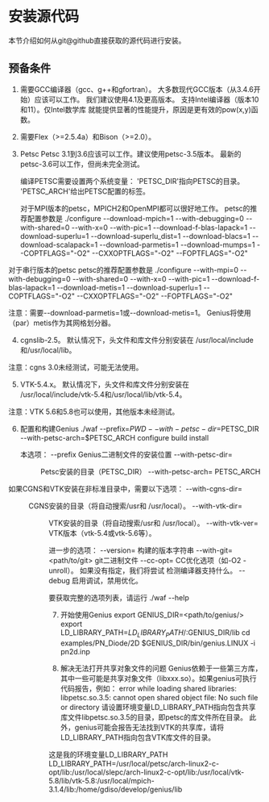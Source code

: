 安装源代码
========================

本节介绍如何从git@github直接获取的源代码进行安装。

预备条件
--------------
1. 需要GCC编译器（gcc、g++和gfortran）。
  大多数现代GCC版本（从3.4.6开始）应该可以工作。
  我们建议使用4.1及更高版本。
  支持Intel编译器（版本10和11）。仅Intel数学库
  就能提供显著的性能提升，原因是更有效的pow(x,y)函数。

2. 需要Flex（>=2.5.4a）和Bison（>=2.0）。

3. Petsc
        Petsc 3.1到3.6应该可以工作。建议使用petsc-3.5版本。
        最新的petsc-3.6可以工作，但尚未完全测试。

   编译PETSC需要设置两个系统变量：
   'PETSC_DIR'指向PETSC的目录。
   'PETSC_ARCH'给出PETSC配置的标签。

   对于MPI版本的petsc，MPICH2和OpenMPI都可以很好地工作。
   petsc的推荐配置参数是
  ./configure --download-mpich=1
  --with-debugging=0 --with-shared=0 --with-x=0 --with-pic=1
  --download-f-blas-lapack=1
  --download-superlu=1 --download-superlu_dist=1
  --download-blacs=1 --download-scalapack=1
  --download-parmetis=1 --download-mumps=1
  --COPTFLAGS="-O2" --CXXOPTFLAGS="-O2" --FOPTFLAGS="-O2"

  对于串行版本的petsc
  petsc的推荐配置参数是
  ./configure --with-mpi=0
  --with-debugging=0 --with-shared=0 --with-x=0 --with-pic=1
  --download-f-blas-lapack=1
  --download-metis=1
  --download-superlu=1
  --COPTFLAGS="-O2" --CXXOPTFLAGS="-O2" --FOPTFLAGS="-O2"
  
  
  注意：需要--download-parmetis=1或--download-metis=1。
  Genius将使用（par）metis作为其网格划分器。

4. cgnslib-2.5。
  默认情况下，头文件和库文件分别安装在
  /usr/local/include和/usr/local/lib。

  注意：cgns 3.0未经测试，可能无法使用。

5. VTK-5.4.x。
  默认情况下，头文件和库文件分别安装在
  /usr/local/include/vtk-5.4和/usr/local/lib/vtk-5.4。

注意：VTK 5.6和5.8也可以使用，其他版本未经测试。

6. 配置和构建Genius
  ./waf --prefix=$PWD --with-petsc-dir=$PETSC_DIR
  --with-petsc-arch=$PETSC_ARCH configure build install

   本选项：
   --prefix                      Genius二进制文件的安装位置
   --with-petsc-dir=<dir>        Petsc安装的目录（PETSC_DIR）
   --with-petsc-arch=<arch>      PETSC_ARCH

如果CGNS和VTK安装在非标准目录中，需要以下选项：
   --with-cgns-dir=<dir>         CGNS安装的目录（将自动搜索/usr和
                                 /usr/local）。
   --with-vtk-dir=<dir>          VTK安装的目录（将自动搜索/usr和
                                 /usr/local）。
   --with-vtk-ver=<str>          VTK版本（vtk-5.4或vtk-5.6等）。

进一步的选项：
   --version=<str>               构建的版本字符串
   --with-git=<path/to/git>      git二进制文件
   --cc-opt=<compiler opt>       CC优化选项（如-O2 -unroll）。
                                 如果没有指定，我们将尝试
                                 检测编译器支持什么。
   --debug                       启用调试，禁用优化。

  要获取完整的选项列表，请运行
  ./waf --help

7. 开始使用Genius
  export GENIUS_DIR=<path/to/genius/>
  export LD_LIBRARY_PATH=$LD_LIBRARY_PATH/:$GENIUS_DIR/lib
  cd examples/PN_Diode/2D
  $GENIUS_DIR/bin/genius.LINUX -i pn2d.inp

8. 解决无法打开共享对象文件的问题
  Genius依赖于一些第三方库，其中一些可能是共享对象文件（libxxx.so）。如果genius可执行代码报告，例如：
  error while loading shared libraries: libpetsc.so.3.5: cannot open shared object file: No such file or directory
  请设置环境变量LD_LIBRARY_PATH指向包含共享库文件libpetsc.so.3.5的目录，即petsc的库文件所在目录。
  此外，genius可能会报告无法找到VTK的共享库，请将LD_LIBRARY_PATH指向包含VTK库文件的目录。

  这是我的环境变量LD_LIBRARY_PATH
  LD_LIBRARY_PATH=/usr/local/petsc/arch-linux2-c-opt/lib:/usr/local/slepc/arch-linux2-c-opt/lib:/usr/local/vtk-5.8/lib/vtk-5.8:/usr/local/mpich-3.1.4/lib:/home/gdiso/develop/genius/lib


  
